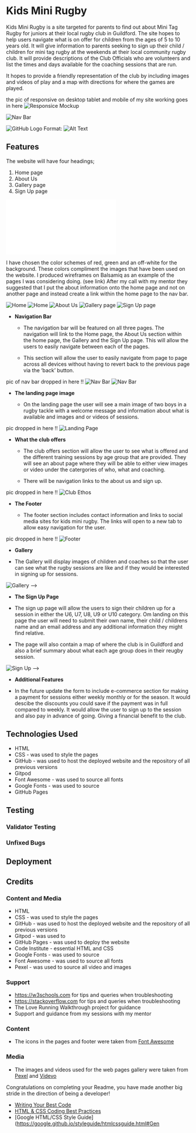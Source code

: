 # Kids Mini Rugby

Kids Mini Rugby is a site targeted for parents to find out about Mini Tag Rugby for juniors at their local rugby club in Guildford.  The site hopes to help users navigate what is on offer for children from the ages of 5 to 10 years old.  It will give information to parents seeking to sign up their child / children for mini tag rugby at the weekends at their local community rugby club. It will provide descriptions of the Club Officials who are volunteers and list the times and days available for the coaching sessions that are run.

It hopes to provide a friendly representation of the club by including images and videos of play and a map with directions for where the games are played.

<!-- the pic of resposive on desktop tablet and mobile of my site working -->
the pic of responsive on desktop tablet and mobile of my site working goes in here
![Responsice Mockup](https://github.com/lucyrush/readme-template/blob/master/media/love_running_mockup.png)  

![Nav Bar](/assets/readme-files/nav-bar.png)


![GitHub Logo](/images/logo.png)
Format: ![Alt Text](url)

## Features 

The website will have four headings;

1. Home page
2. About Us
3. Gallery page
4. Sign Up page

![All Wireframes in pdf](/assets/readme-files/Kids-Mini-Rugby-WireFrames.pdf)

<!-- [Wireframes from Balsamiq](https://github.com/bellsmith15/kids-mini-rugby/blob/main/assets/readme-files/Kids%20Mini%20Ruby%20WireFrames.pdf) -->

I have chosen the color schemes of red, green and an off-white for the background.  These colors compliment the images that have been used on the website. I produced wireframes on Balsamiq as an example of the pages I was considering doing. (see link)  After my call with my mentor they suggested that I put the about information onto the home page and not on another page and instead create a link within the home page to the nav bar.

![Home](/assets/readme-files/Homepage-v1.png)
![Home](/assets/readme-files/Homepage-v2.png)
![About Us](/assets/readme-files/About-Us-v1.png)
![Gallery page](/assets/readme-files/Gallery-v1.png)
![Sign Up page](/assets/readme-files/Sign-Up-v1.png)

- __Navigation Bar__

  - The navigation bar will be featured on all three pages. The navigation will link to the Home page, the About Us section within the home page, the Gallery and the Sign Up page.  This will allow the users to easily navigate between each of the pages.

  - This section will allow the user to easily navigate from page to page across all devices without having to revert back to the previous page via the ‘back’ button. 

pic of nav bar dropped in here !!
![Nav Bar](https://github.com/bellsmith15/kids-mini-rugby/blob/main/png-files/nav-bar.png)
![Nav Bar](https://github.com/lucyrush/readme-template/blob/master/media/love_running_nav.png)

- __The landing page image__

  - On the landing page the user will see a main image of two boys in a rugby tackle with a welcome message and information about what is available and images and or videos of sessions.

pic dropped in here !!
![Landing Page](https://github.com/lucyrush/readme-template/blob/master/media/love_running_landing.png)

- __What the club offers__

  - The club offers section will allow the user to see what is offered and the different training sessions by age group that are provided. They will see an about page where they will be able to either view images or video under the catergories of who, what and coaching.

  - There will be navigation links to the about us and sign up.

pic dropped in here !!
![Club Ethos](https://github.com/lucyrush/readme-template/blob/master/media/love_running_ethos.png)

- __The Footer__

  - The footer section includes contact information and links to social media sites for kids mini rugby. The links will open to a new tab to allow easy navigation for the user. 

pic dropped in here !!
![Footer](https://github.com/lucyrush/readme-template/blob/master/media/love_running_footer.png)

- __Gallery__

- The Gallery will display images of children and coaches so that the user can see what the rugby sessions are like and if they would be interested in signing up for sessions.

![Gallery](https://github.com/lucyrush/readme-template/blob/master/media/love_running_gallery.png) -->

- __The Sign Up Page__

- The sign up page will allow the users to sign their children up for a session in either the U6, U7, U8, U9 or U10 category. Om landing on this page the user will need to submit their own name, their child / childrens name and an email address and any additional information they might find relative.

- The page will also contain a map of where the club is in Guildford and also a brief summary about what each age group does in their reugby session.

![Sign Up](https://github.com/lucyrush/readme-template/blob/master/media/love_running_signup.png) -->

- __Additional Features__

- In the future update the form to include e-commerce section for making a payment for sessions either weekly monthly or for the season. It would descibe the discounts you could save if the payment was in full compared to weekly. It would allow the user to sign up to the session and also pay in advance of going.  Giving a financial benefit to the club.

## Technologies Used

- HTML
- CSS - was used to style the pages
- GitHub - was used to host the deployed website and the repository of all previous versions
- Gitpod
- Font Awesome - was used to source all fonts
- Google Fonts - was used to source 
- GitHub Pages

## Testing 

<!-- In this section, you need to convince the assessor that you have conducted enough testing to legitimately believe that the site works well. Essentially, in this part you will want to go over all of your project’s features and ensure that they all work as intended, with the project providing an easy and straightforward way for the users to achieve their goals.

In addition, you should mention in this section how your project looks and works on different browsers and screen sizes.

You should also mention in this section any interesting bugs or problems you discovered during your testing, even if you haven't addressed them yet.

If this section grows too long, you may want to split it off into a separate file and link to it from here. -->


### Validator Testing 
<!-- 
- HTML
  - No errors were returned when passing through the official [W3C validator](https://validator.w3.org/nu/?doc=https%3A%2F%2Fcode-institute-org.github.io%2Flove-running-2.0%2Findex.html)
- CSS
  - No errors were found when passing through the official [(Jigsaw) validator](https://jigsaw.w3.org/css-validator/validator?uri=https%3A%2F%2Fvalidator.w3.org%2Fnu%2F%3Fdoc%3Dhttps%253A%252F%252Fcode-institute-org.github.io%252Flove-running-2.0%252Findex.html&profile=css3svg&usermedium=all&warning=1&vextwarning=&lang=en#css) -->

### Unfixed Bugs

<!-- You will need to mention unfixed bugs and why they were not fixed. This section should include shortcomings of the frameworks or technologies used. Although time can be a big variable to consider, paucity of time and difficulty understanding implementation is not a valid reason to leave bugs unfixed.  -->

## Deployment

<!-- This section should describe the process you went through to deploy the project to a hosting platform (e.g. GitHub) 

- The site was deployed to GitHub pages. The steps to deploy are as follows: 
  - In the GitHub repository, navigate to the Settings tab 
  - From the source section drop-down menu, select the Master Branch
  - Once the master branch has been selected, the page will be automatically refreshed with a detailed ribbon display to indicate the successful deployment. 

The live link can be found here - https://code-institute-org.github.io/love-running-2.0/index.html  -->


## Credits 
<!-- 
In this section you need to reference where you got your content, media and extra help from. It is common practice to use code from other repositories and tutorials, however, it is important to be very specific about these sources to avoid plagiarism. 

You can break the credits section up into Content and Media, depending on what you have included in your project.  -->

### Content and Media
- HTML
- CSS - was used to style the pages
- GitHub - was used to host the deployed website and the repository of all previous versions
- Gitpod - was used to 
- GitHub Pages - was used to deploy the website
- Code Institute - essential HTML and CSS
- Google Fonts - was used to source 
- Font Awesome - was used to source all fonts
- Pexel - was used to source all video and images

### Support
- https://w3schools.com for tips and queries when troubleshooting
- https://stackoverflow.com for tips and queries when troubleshooting
- The Love Running Walkthrough project for guidance
- Support and guidance from my sessions with my mentor


### Content 

<!-- - The text for the Home page was taken from Wikipedia Article A
- Instructions on how to implement form validation on the Sign Up page was taken from [Specific YouTube Tutorial](https://www.youtube.com/) -->
- The icons in the pages and footer were taken from [Font Awesome](https://fontawesome.com/)

### Media

<!-- - The photos used on the home and sign up page are from This Open Source site
- The images used for the gallery page were taken from this other open source site -->

- The images and videos used for the web pages gallery were taken from [Pexel](https://www.pexels.com/search/rugby/) and [Videvo](https://www.videvo.net/search/rugby/)


Congratulations on completing your Readme, you have made another big stride in the direction of being a developer! 
  - [Writing Your Best Code](https://learn.shayhowe.com/html-css/writing-your-best-code/)
  - [HTML & CSS Coding Best Practices](https://medium.com/@inceptiondj.info/html-css-coding-best-practice-fadb9870a00f)
  - [Google HTML/CSS Style Guide](https://google.github.io/styleguide/htmlcssguide.html#Gen


<!-- ## Other General Project Advice

Below you will find a couple of extra tips that may be helpful when completing your project. Remember that each of these projects will become part of your final portfolio so it’s important to allow enough time to showcase your best work! 

- One of the most basic elements of keeping a healthy commit history is with the commit message. When getting started with your project, read through [this article](https://chris.beams.io/posts/git-commit/) by Chris Beams on How to Write  a Git Commit Message 
  - Make sure to keep the messages in the imperative mood 

- When naming the files in your project directory, make sure to consider meaningful naming of files, point to specific names and sections of content.
  - For example, instead of naming an image used ‘image1.png’ consider naming it ‘landing_page_img.png’. This will ensure that there are clear file paths kept. 

- Do some extra research on good and bad coding practices, there are a handful of useful articles to read, consider reviewing the following list when getting started:
  - [Writing Your Best Code](https://learn.shayhowe.com/html-css/writing-your-best-code/)
  - [HTML & CSS Coding Best Practices](https://medium.com/@inceptiondj.info/html-css-coding-best-practice-fadb9870a00f)
  - [Google HTML/CSS Style Guide](https://google.github.io/styleguide/htmlcssguide.html#General)

Getting started with your Portfolio Projects can be daunting, planning your project can make it a lot easier to tackle, take small steps to reach the final outcome and enjoy the process! 
 -->


